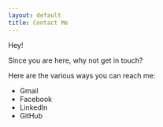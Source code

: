 ```yaml
---
layout: default
title: Contact Me
---
```


Hey! 

Since you are here, why not get in touch?

Here are the various ways you can reach me:

* Gmail 
* Facebook 
* LinkedIn
* GitHub





